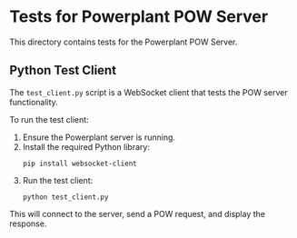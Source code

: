 # Tests for Powerplant POW Server

   This directory contains tests for the Powerplant POW Server.

   ## Python Test Client

   The `test_client.py` script is a WebSocket client that tests the POW server functionality.

   To run the test client:

   1. Ensure the Powerplant server is running.
   2. Install the required Python library:
      ```
      pip install websocket-client
      ```
   3. Run the test client:
      ```
      python test_client.py
      ```

   This will connect to the server, send a POW request, and display the response.
   